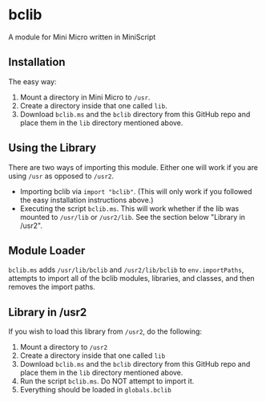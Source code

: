 # bclib
A module for Mini Micro written in MiniScript

## Installation

The easy way:

1. Mount a directory in Mini Micro to `/usr`.
2. Create a directory inside that one called `lib`.
3. Download `bclib.ms` and the `bclib` directory from this GitHub repo and place them in the `lib` directory mentioned above.

## Using the Library

There are two ways of importing this module. Either one will work if you are using `/usr` as opposed to `/usr2`.

* Importing bclib via `import "bclib"`. (This will only work if you followed the easy installation instructions above.)
* Executing the script `bclib.ms`. This will work whether if the lib was mounted to `/usr/lib` or `/usr2/lib`. See the section below "Library in /usr2".

## Module Loader

`bclib.ms` adds `/usr/lib/bclib` and `/usr2/lib/bclib` to `env.importPaths`, attempts to import all of the bclib modules, libraries, and classes, and then removes the import paths.

## Library in /usr2

If you wish to load this library from `/usr2`, do the following:

1. Mount a directory to `/usr2`
2. Create a directory inside that one called `lib`
3. Download `bclib.ms` and the `bclib` directory from this GitHub repo and place them in the `lib` directory mentioned above.
4. Run the script `bclib.ms`. Do NOT attempt to import it.
5. Everything should be loaded in `globals.bclib`
